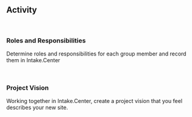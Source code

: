 ## Activity

<br>

### Roles and Responsibilities

Determine roles and responsibilities for each group member and record them in Intake.Center

<br>

### Project Vision

Working together in Intake.Center, create a project vision that you feel describes your new site.